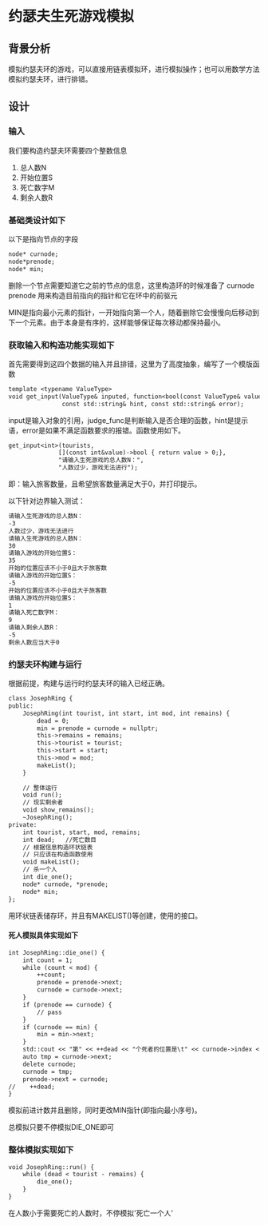# 约瑟夫生死游戏模拟
## 背景分析
模拟约瑟夫环的游戏，可以直接用链表模拟环，进行模拟操作；也可以用数学方法模拟约瑟夫环，进行排错。
## 设计
### 输入
我们要构造约瑟夫环需要四个整数信息
1. 总人数N
2. 开始位置S
3. 死亡数字M
4. 剩余人数R

### 基础类设计如下
以下是指向节点的字段
```doxygen
node* curnode;
node*prenode;
node* min;
```
删除一个节点需要知道它之前的节点的信息，这里构造环的时候准备了 curnode prenode 用来构造目前指向的指针和它在环中的前驱元

MIN是指向最小元素的指针，一开始指向第一个人，随着删除它会慢慢向后移动到下一个元素。由于本身是有序的，这样能够保证每次移动都保持最小。

### 获取输入和构造功能实现如下

首先需要得到这四个数据的输入并且排错，这里为了高度抽象，编写了一个模版函数
```doxygen
template <typename ValueType>
void get_input(ValueType& inputed, function<bool(const ValueType& value)> judge_func,
               const std::string& hint, const std::string& error);
```
input是输入对象的引用，judge_func是判断输入是否合理的函数，hint是提示语，error是如果不满足函数要求的报错。函数使用如下。

```doxygen
get_input<int>(tourists,
              [](const int&value)->bool { return value > 0;},
              "请输入生死游戏的总人数N：",
              "人数过少，游戏无法进行");
```
即：输入旅客数量，且希望旅客数量满足大于0，并打印提示。

以下针对边界输入测试：
```doxygen
请输入生死游戏的总人数N：
-3
人数过少，游戏无法进行
请输入生死游戏的总人数N：
30
请输入游戏的开始位置S：
35
开始的位置应该不小于0且大于旅客数
请输入游戏的开始位置S：
-5
开始的位置应该不小于0且大于旅客数
请输入游戏的开始位置S：
1
请输入死亡数字M：
9
请输入剩余人数R：
-5
剩余人数应当大于0
```

### 约瑟夫环构建与运行
根据前提，构建与运行时约瑟夫环的输入已经正确。

```doxygen
class JosephRing {
public:
    JosephRing(int tourist, int start, int mod, int remains) {
        dead = 0;
        min = prenode = curnode = nullptr;
        this->remains = remains;
        this->tourist = tourist;
        this->start = start;
        this->mod = mod;
        makeList();
    }
    
    // 整体运行
    void run();
    // 现实剩余者
    void show_remains();
    ~JosephRing();
private:
    int tourist, start, mod, remains;
    int dead;   //死亡数目
    // 根据信息构造环状链表
    // 只应该在构造函数使用
    void makeList();
    // 杀一个人
    int die_one();
    node* curnode, *prenode;
    node* min;
};
```
用环状链表储存环，并且有MAKELIST()等创建，使用的接口。

#### 死人模拟具体实现如下
```doxygen
int JosephRing::die_one() {
    int count = 1;
    while (count < mod) {
        ++count;
        prenode = prenode->next;
        curnode = curnode->next;
    }
    if (prenode == curnode) {
        // pass
    }
    if (curnode == min) {
        min = min->next;
    }
    std::cout << "第" << ++dead << "个死者的位置是\t" << curnode->index << '\n';
    auto tmp = curnode->next;
    delete curnode;
    curnode = tmp;
    prenode->next = curnode;
//    ++dead;
}
```
模拟前进计数并且删除，同时更改MIN指针(即指向最小序号)。

总模拟只要不停模拟DIE_ONE即可

### 整体模拟实现如下
```doxygen
void JosephRing::run() {
    while (dead < tourist - remains) {
        die_one();
    }
}
```
在人数小于需要死亡的人数时，不停模拟'死亡一个人'
